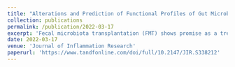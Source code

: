 ```yaml
---
title: "Alterations and Prediction of Functional Profiles of Gut Microbiota After Fecal Microbiota Transplantation for Iranian Recurrent Clostridioides difficile Infection with Underlying Inflammatory Bowel Disease A Pilot Study"
collection: publications
permalink: /publication/2022-03-17
excerpt: 'Fecal microbiota transplantation (FMT) shows promise as a treatment for recurrent Clostridioides difficile infection (rCDI) in Iranian patients with underlying inflammatory bowel disease (IBD). In this study, eight IBD patients underwent FMT and were monitored for changes in gut microbiota. After FMT, patients showed improved health, increased gut microbiota diversity, and reduced dysbiosis. Notably, the abundance of the bacterium Prevotella increased post-FMT, correlating negatively with inflammation, suggesting its potential role in treating both CDI and IBD. The study underscores FMT's potential in altering the gut microbiome to benefit rCDI patients with IBD.'
date: 2022-03-17
venue: 'Journal of Inflammation Research'
paperurl: 'https://www.tandfonline.com/doi/full/10.2147/JIR.S338212'
---
```

